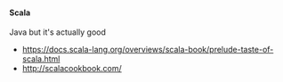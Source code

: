 #### Scala

Java but it's actually good

- https://docs.scala-lang.org/overviews/scala-book/prelude-taste-of-scala.html
- http://scalacookbook.com/
